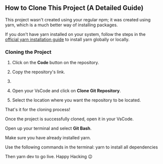 ﻿## How to Clone This Project (A Detailed Guide)

This project wasn't created using your regular npm; it was created using yarn, which is a much better way of installing packages.

If you don't have yarn installed on your system, follow the steps in the [official yarn installation guide](https://yarnpkg.com/getting-started/install) to install yarn globally or locally.

### Cloning the Project

1. Click on the **Code** button on the repository.  

2. Copy the repository's link.
3. 
4. Open your VsCode and click on **Clone Git Repository**.  

5. Select the location where you want the repository to be located.

That's it for the cloning process!

Once the project is successfully cloned, open it in your VsCode.

Open up your terminal and select **Git Bash**.

Make sure you have already installed yarn.

Use the following commands in the terminal:
yarn to install all dependencies

Then yarn dev to go live. Happy Hacking 😉

